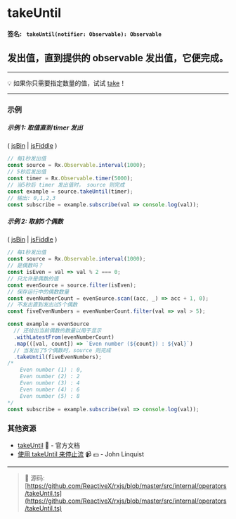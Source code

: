 # takeUntil

#### 签名: ` takeUntil(notifier: Observable): Observable`

## 发出值，直到提供的 observable 发出值，它便完成。

---

:bulb: 如果你只需要指定数量的值，试试 [take](take.md)！

---

### 示例

##### 示例 1: 取值直到 timer 发出

( [jsBin](http://jsbin.com/yevuhukeja/1/edit?js,console) |
[jsFiddle](https://jsfiddle.net/btroncone/zbe9dzb9/) )

```js
// 每1秒发出值
const source = Rx.Observable.interval(1000);
// 5秒后发出值
const timer = Rx.Observable.timer(5000);
// 当5秒后 timer 发出值时， source 则完成
const example = source.takeUntil(timer);
// 输出: 0,1,2,3
const subscribe = example.subscribe(val => console.log(val));
```

##### 示例 2: 取前5个偶数

( [jsBin](http://jsbin.com/doquqecara/1/edit?js,console) |
[jsFiddle](https://jsfiddle.net/btroncone/0dLeksLe/) )

```js
// 每1秒发出值
const source = Rx.Observable.interval(1000);
// 是偶数吗？
const isEven = val => val % 2 === 0;
// 只允许是偶数的值
const evenSource = source.filter(isEven);
// 保存运行中的偶数数量
const evenNumberCount = evenSource.scan((acc, _) => acc + 1, 0);
// 不发出直到发出过5个偶数
const fiveEvenNumbers = evenNumberCount.filter(val => val > 5);

const example = evenSource
  // 还给出当前偶数的数量以用于显示
  .withLatestFrom(evenNumberCount)
  .map(([val, count]) => `Even number (${count}) : ${val}`)
  // 当发出了5个偶数时，source 则完成
  .takeUntil(fiveEvenNumbers);
/*
	Even number (1) : 0,
	Even number (2) : 2
	Even number (3) : 4
	Even number (4) : 6
	Even number (5) : 8
*/
const subscribe = example.subscribe(val => console.log(val));
```


### 其他资源

* [takeUntil](http://cn.rx.js.org/class/es6/Observable.js~Observable.html#instance-method-takeUntil) :newspaper: - 官方文档
* [使用 takeUntil 来停止流](https://egghead.io/lessons/rxjs-stopping-a-stream-with-takeuntil?course=step-by-step-async-javascript-with-rxjs) :video_camera: :dollar: - John Linquist

---
> :file_folder: 源码:  [https://github.com/ReactiveX/rxjs/blob/master/src/internal/operators/takeUntil.ts](https://github.com/ReactiveX/rxjs/blob/master/src/internal/operators/takeUntil.ts)

